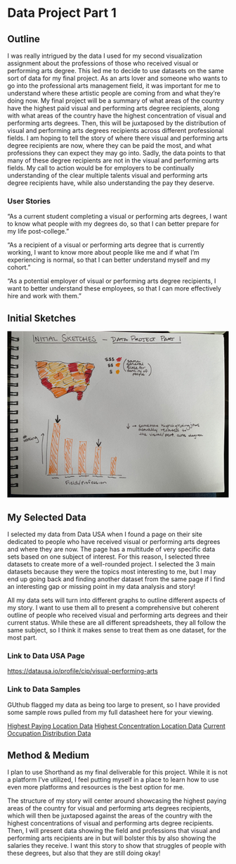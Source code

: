 # Data Project Part 1

## Outline

I was really intrigued by the data I used for my second visualization assignment about the professions of those who received visual or performing arts degree. This led me to decide to use datasets on the same sort of data for my final project. As an arts lover and someone who wants to go into the professional arts management field, it was important for me to understand where these artistic people are coming from and what they’re doing now. 
My final project will be a summary of what areas of the country have the highest paid visual and performing arts degree recipients, along with what areas of the country have the highest concentration of visual and performing arts degrees. Then, this will be juxtaposed by the distribution of visual and performing arts degrees recipients across different professional fields.
I am hoping to tell the story of where there visual and performing arts degree recipients are now, where they can be paid the most, and what professions they can expect they may go into. Sadly, the data points to that many of these degree recipients are not in the visual and performing arts fields. My call to action would be for employers to be continually understanding of the clear multiple talents visual and performing arts degree recipients have, while also understanding the pay they deserve.

### User Stories
“As a current student completing a visual or performing arts degrees, I want to know what people with my degrees do, so that I can better prepare for my life post-college.”

“As a recipient of a visual or performing arts degree that is currently working, I want to know more about people like me and if what I’m experiencing is normal, so that I can better understand myself and my cohort.”

“As a potential employer of visual or performing arts degree recipients, I want to better understand these employees, so that I can more effectively hire and work with them.”

## Initial Sketches

![InitialSketches](InitialDataVizSketches.jpg)

## My Selected Data

I selected my data from Data USA when I found a page on their site dedicated to people who have received visual or performing arts degrees and where they are now. The page has a multitude of very specific data sets based on one subject of interest. For this reason, I selected three datasets to create more of a well-rounded project. I selected the 3 main datasets because they were the topics most interesting to me, but I may end up going back and finding another dataset from the same page if I find an interesting gap or missing point in my data analysis and story!

All my data sets will turn into different graphs to outline different aspects of my story. I want to use them all to present a comprehensive but coherent outline of people who received visual and performing arts degrees and their current status. While these are all different spreadsheets, they all follow the same subject, so I think it makes sense to treat them as one dataset, for the most part.

### Link to Data USA Page
https://datausa.io/profile/cip/visual-performing-arts

### Link to Data Samples

GUthub flagged my data as being too large to present, so I have provided some sample rows pulled from my full datasheet here for your viewing.

[Highest Paying Location Data](HighestPaying_Locations_Sample.xlsx)
[Highest Concentration Location Data](SpecialtyLocation_Sample.xlsx)
[Current Occupation Distribution Data](CurrentOccupations_Sample.xlsx)


## Method & Medium

I plan to use Shorthand as my final deliverable for this project. While it is not a platform I’ve utilized, I feel putting myself in a place to learn how to use even more platforms and resources is the best option for me. 

The structure of my story will center around showcasing the highest paying areas of the country for visual and performing arts degrees recipients, which will then be juxtaposed against the areas of the country with the highest concentrations of visual and performing arts degree recipients. Then, I will present data showing the field and professions that visual and performing arts recipients are in but will bolster this by also showing the salaries they receive. I want this story to show that struggles of people with these degrees, but also that they are still doing okay! 

